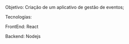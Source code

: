 Objetivo: Criação de um aplicativo de gestão de eventos;

Tecnologias:

FrontEnd: React

Backend: Nodejs
